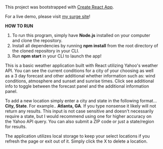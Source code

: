This project was bootstrapped with [Create React App](https://github.com/facebook/create-react-app).

For a live demo, please visit [my surge site](http://react-weather-stephen.surge.sh/)!

**HOW TO RUN**
1. To run this program, simply have **Node.js** installed on your computer and clone the repository. 
2. Install all dependencies by running **npm install** from the root directory of the cloned repository in your CLI.
3. Run **npm start** in your CLI to launch the app!

This is a basic weather application built with React utilizing Yahoo's weather API. You can see the current conditions for a city of your choosing as well as a 3 day forecast and other additional whether information such as: wind conditions, atmosphere and sunset and sunrise times. Click see additional info to toggle between the forecast panel and the additional information panel.

To add a new location simply enter a city and state in the following format... **City, State**. For example.. **Atlanta, GA**. If you type nonsense it likely will not return any results. This input is not case sensitive and doesn't necessarily require a state, but I would recommend using one for higher accuracy on the Yahoo API query. You can also submit a ZIP code or just a state/region for results.

The application utilizes local storage to keep your select locations if you refresh the page or exit out of it. Simply click the X to delete a location.

